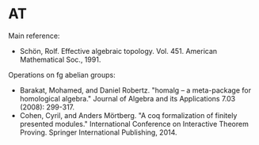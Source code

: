 AT
==

Main reference:
* Schön, Rolf. Effective algebraic topology. Vol. 451. American Mathematical Soc., 1991.

Operations on fg abelian groups:
* Barakat, Mohamed, and Daniel Robertz. "homalg – a meta-package for homological algebra." Journal of Algebra and its Applications 7.03 (2008): 299-317.
* Cohen, Cyril, and Anders Mörtberg. "A coq formalization of finitely presented modules." International Conference on Interactive Theorem Proving. Springer International Publishing, 2014.
